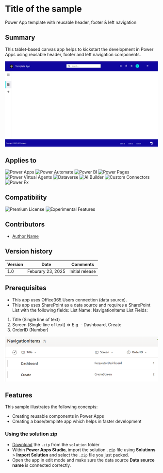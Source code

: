 # Title of the sample
Power App template with reusable header, footer & left navigation

## Summary

This tablet-based canvas app helps to kickstart the development in Power Apps using reusable header, footer and left navigation components.

![Example of a good preview](assets/header-footer-leftnavigation.png)


## Applies to

![Power Apps](https://img.shields.io/badge/Power%20Apps-Yes-green "Yes")
![Power Automate](https://img.shields.io/badge/Power%20Automate-No-red "No")
![Power BI](https://img.shields.io/badge/Power%20BI-No-red "No")
![Power Pages](https://img.shields.io/badge/Power%20Pages-No-red "No")
![Power Virtual Agents](https://img.shields.io/badge/Power%20Virtual%20Agents-No-red "No")
![Dataverse](https://img.shields.io/badge/Dataverse-No-red "No")
![AI Builder](https://img.shields.io/badge/AI%20Builder-No-red "No")
![Custom Connectors](https://img.shields.io/badge/Custom%20Connectors-No-red "No")
![Power Fx](https://img.shields.io/badge/Power%20Fx-No-red "No")

## Compatibility

![Premium License](https://img.shields.io/badge/Premium%20License-Not%20Required-red.svg "Premium license not required")
![Experimental Features](https://img.shields.io/badge/Experimental%20Features-No-red.svg "Does not rely on experimental features")

## Contributors

* [Author Name](https://github.com/vipulj03/)

## Version history

Version|Date|Comments
-------|----|--------
1.0|Feburary 23, 2025|Initial release

## Prerequisites
* This app uses Office365.Users connection (data source).
* This app uses SharePoint as a data source and requires a SharePoint List with the following fields:
List Name: NavigationItems
List Fields:
1. Title (Single line of text)
2. Screen (Single line of text) => E.g. - Dashboard, Create
3. OrderID (Number)

![alt text](assets/image-1.png)

## Features

This sample illustrates the following concepts:
* Creating reusable components in Power Apps
* Creating a base/template app which helps in faster development

### Using the solution zip

* [Download](./solution/AppTemplate.zip) the `.zip` from the `solution` folder
* Within **Power Apps Studio**, import the solution `.zip` file using **Solutions** > **Import Solution** and select the `.zip` file you just packed.
* Open the app in edit mode and make sure the data source **Data source name** is connected correctly.




